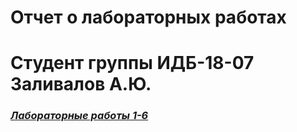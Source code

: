 # Отчет о лабораторных работах
# Студент группы ИДБ-18-07 Заливалов А.Ю.

### *[Лабораторные работы 1-6](https://github.com/AlekseyGitPub/aleksey.github.io/wiki/Лабораторные-работы)*
